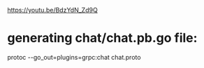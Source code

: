https://youtu.be/BdzYdN_Zd9Q

# generating chat/chat.pb.go file:
protoc --go_out=plugins=grpc:chat chat.proto